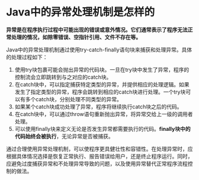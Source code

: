 # Java中的异常处理机制是怎样的

**异常是在程序执行过程中可能出现的错误或意外情况。它们通常表示了程序无法正常处理的情况，如除零错误、空指针引用、文件不存在等。**

Java中的异常处理机制通过使用try-catch-finally语句块来捕获和处理异常。具体的处理过程如下：

1. 使用try块包裹可能会抛出异常的代码块。一旦在try块中发生了异常，程序的控制流会立即跳转到与之对应的catch块。
2. 在catch块中，可以指定捕获特定类型的异常，并提供相应的处理逻辑。如果发生了指定类型的异常，程序会跳转到相应的catch块进行处理。一个try块可以有多个catch块，分别处理不同类型的异常。
3. 如果某个catch块成功处理了异常，程序将继续执行catch块之后的代码。
4. 在catch块中，可以通过throw语句重新抛出异常，将异常交给上一级的调用者处理。
5. 可以使用finally块来定义无论是否发生异常都需要执行的代码。**finally块中的代码始终会被执行**，无论异常是否被捕获。

通过合理使用异常处理机制，可以使程序更具健壮性和容错性。在处理异常时，应根据具体情况选择是恢复正常执行、报告错误给用户，还是终止程序运行。同时，应避免过度捕获异常和不处理异常导致的问题，以及使用异常替代正常程序流程控制的做法。
